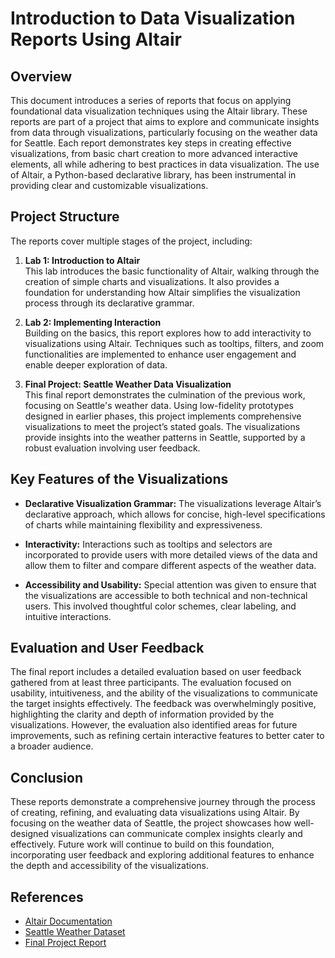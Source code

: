 # Introduction to Data Visualization Reports Using Altair

## Overview

This document introduces a series of reports that focus on applying foundational data visualization techniques using the Altair library. These reports are part of a project that aims to explore and communicate insights from data through visualizations, particularly focusing on the weather data for Seattle. Each report demonstrates key steps in creating effective visualizations, from basic chart creation to more advanced interactive elements, all while adhering to best practices in data visualization. The use of Altair, a Python-based declarative library, has been instrumental in providing clear and customizable visualizations.

## Project Structure

The reports cover multiple stages of the project, including:
1. **Lab 1: Introduction to Altair**  
   This lab introduces the basic functionality of Altair, walking through the creation of simple charts and visualizations. It also provides a foundation for understanding how Altair simplifies the visualization process through its declarative grammar.

2. **Lab 2: Implementing Interaction**  
   Building on the basics, this report explores how to add interactivity to visualizations using Altair. Techniques such as tooltips, filters, and zoom functionalities are implemented to enhance user engagement and enable deeper exploration of data.

3. **Final Project: Seattle Weather Data Visualization**  
   This final report demonstrates the culmination of the previous work, focusing on Seattle's weather data. Using low-fidelity prototypes designed in earlier phases, this project implements comprehensive visualizations to meet the project’s stated goals. The visualizations provide insights into the weather patterns in Seattle, supported by a robust evaluation involving user feedback.

## Key Features of the Visualizations

- **Declarative Visualization Grammar:** The visualizations leverage Altair’s declarative approach, which allows for concise, high-level specifications of charts while maintaining flexibility and expressiveness.
  
- **Interactivity:** Interactions such as tooltips and selectors are incorporated to provide users with more detailed views of the data and allow them to filter and compare different aspects of the weather data.
  
- **Accessibility and Usability:** Special attention was given to ensure that the visualizations are accessible to both technical and non-technical users. This involved thoughtful color schemes, clear labeling, and intuitive interactions.

## Evaluation and User Feedback

The final report includes a detailed evaluation based on user feedback gathered from at least three participants. The evaluation focused on usability, intuitiveness, and the ability of the visualizations to communicate the target insights effectively. The feedback was overwhelmingly positive, highlighting the clarity and depth of information provided by the visualizations. However, the evaluation also identified areas for future improvements, such as refining certain interactive features to better cater to a broader audience.

## Conclusion

These reports demonstrate a comprehensive journey through the process of creating, refining, and evaluating data visualizations using Altair. By focusing on the weather data of Seattle, the project showcases how well-designed visualizations can communicate complex insights clearly and effectively. Future work will continue to build on this foundation, incorporating user feedback and exploring additional features to enhance the depth and accessibility of the visualizations.

## References

- [Altair Documentation](https://altair-viz.github.io/)
- [Seattle Weather Dataset](https://github.com/vega/vega/blob/main/docs/data/seattle-weather.csv)
- [Final Project Report](https://github.com/ksmooi/mscs_data_visualization/blob/main/final_seattle_weather.ipynb)
